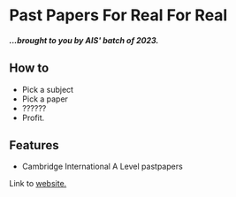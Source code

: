 # Past Papers For Real For Real
##### ...brought to you by AIS' batch of 2023.


## How to

- Pick a subject
- Pick a paper
- ??????
- Profit.

## Features

- Cambridge International A Level pastpapers


Link to [website.](https://ppfrfr23.web.app/)
